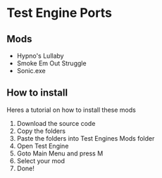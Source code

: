 # Test Engine Ports

## Mods
 * Hypno's Lullaby
 * Smoke Em Out Struggle
 * Sonic.exe
 
## How to install
Heres a tutorial on how to install these mods

1. Download the source code
2. Copy the folders
3. Paste the folders into Test Engines Mods folder
4. Open Test Engine
5. Goto Main Menu and press M
6. Select your mod
7. Done!